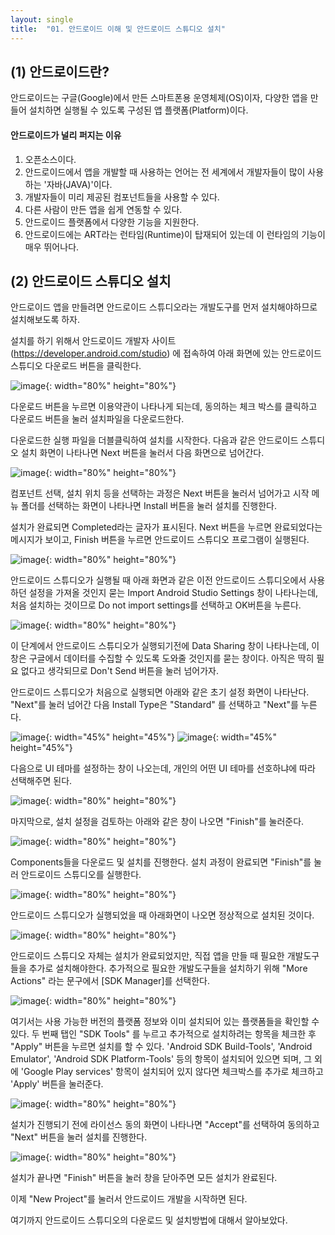 ```yaml
---
layout: single
title:  "01. 안드로이드 이해 및 안드로이드 스튜디오 설치"
---
```




## (1) 안드로이드란?

안드로이드는  구글(Google)에서 만든 스마트폰용 운영체제(OS)이자, 다양한 앱을 만들어 설치하면 실행될 수 있도록 구성된 앱 플랫폼(Platform)이다.

#### 안드로이드가 널리 퍼지는 이유 

1. 오픈소스이다.
2. 안드로이드에서 앱을 개발할 때 사용하는 언어는 전 세계에서 개발자들이 많이 사용하는 '자바(JAVA)'이다.
3. 개발자들이 미리 제공된 컴포넌트들을 사용할 수 있다.
4. 다른 사람이 만든 앱을 쉽게 연동할 수 있다.
5. 안드로이드 플랫폼에서 다양한 기능을 지원한다.
6. 안드로이드에는 ART라는 런타임(Runtime)이 탑재되어 있는데 이 런타임의 기능이 매우 뛰어나다.

## (2) 안드로이드 스튜디오 설치

안드로이드 앱을 만들려면 안드로이드 스튜디오라는 개발도구를 먼저 설치해야하므로 설치해보도록 하자.

설치를 하기 위해서 안드로이드 개발자 사이트(https://developer.android.com/studio) 에 접속하여 아래 화면에 있는 안드로이드 스튜디오 다운로드 버튼을 클릭한다.

![image](https://user-images.githubusercontent.com/73388615/134800408-a28c0138-edef-49f4-bc2d-36e92f609984.png){: width="80%" height="80%"}

다운로드 버튼을 누르면 이용약관이 나타나게 되는데, 동의하는 체크 박스를 클릭하고 다운로드 버튼을 눌러 설치파일을 다운로드한다.

다운로드한 실행 파일을 더블클릭하여 설치를 시작한다. 다음과 같은 안드로이드 스튜디오 설치 화면이 나타나면 Next 버튼을 눌러서 다음 화면으로 넘어간다.

![image](https://user-images.githubusercontent.com/73388615/134800471-28d6cf34-613c-464a-8804-f9d591eace47.png){: width="80%" height="80%"}

컴포넌트 선택, 설치 위치 등을 선택하는 과정은 Next 버튼을 눌러서 넘어가고 시작 메뉴 폴더를 선택하는 화면이 나타나면 Install 버튼을 눌러 설치를 진행한다.

설치가 완료되면 Completed라는 글자가 표시된다. Next 버튼을 누르면 완료되었다는 메시지가 보이고, Finish 버튼을 누르면 안드로이드 스튜디오 프로그램이 실행된다.

![image](https://user-images.githubusercontent.com/73388615/134800637-7086b74b-43ba-4789-90d0-549ee798e0cf.png){: width="80%" height="80%"}

안드로이드 스튜디오가 실행될 때 아래 화면과 같은 이전 안드로이드 스튜디오에서 사용하던 설정을 가져올 것인지 묻는 Import Android Studio Settings 창이 나타나는데, 처음 설치하는 것이므로 Do not import settings를 선택하고 OK버튼을 누른다.

![image](https://user-images.githubusercontent.com/73388615/134800642-2d6b77d1-d664-4292-9109-e6b78ba98431.png){: width="80%" height="80%"}

이 단계에서 안드로이드 스튜디오가 실행되기전에 Data Sharing 창이 나타나는데, 이 창은 구글에서 데이터를 수집할 수 있도록 도와줄 것인지를 묻는 창이다. 아직은 딱히 필요 없다고 생각되므로 Don't Send 버튼을 눌러 넘어가자.

안드로이드 스튜디오가 처음으로 실행되면 아래와 같은 초기 설정 화면이 나타난다. 
"Next"를 눌러 넘어간 다음 Install Type은 "Standard" 를 선택하고 "Next"를 누른다.

![image](https://user-images.githubusercontent.com/73388615/134800700-fde9f4b3-f71c-4e60-95a8-ea7aa36947c4.png){: width="45%" height="45%"} ![image](https://user-images.githubusercontent.com/73388615/134800865-f373ac5a-d37f-4f35-9770-8dd7060ae19d.png){: width="45%" height="45%"}

다음으로 UI 테마를 설정하는 창이 나오는데, 개인의 어떤 UI 테마를 선호하냐에 따라 선택해주면 된다.

![image](https://user-images.githubusercontent.com/73388615/134801393-8e18a8fb-8ceb-40d3-8bfb-b2c77a39eba9.png){: width="80%" height="80%"}

마지막으로, 설치 설정을 검토하는 아래와 같은 창이 나오면 "Finish"를 눌러준다.

![image](https://user-images.githubusercontent.com/73388615/134801436-f2637501-3568-41a7-98cb-8e066b6551ef.png){: width="80%" height="80%"}

Components들을 다운로드 및 설치를 진행한다. 설치 과정이 완료되면 "Finish"를 눌러 안드로이드 스튜디오를 실행한다.

![image](https://user-images.githubusercontent.com/73388615/134801562-7ff20001-9f22-47d3-9ff5-d0decfbc4ec3.png){: width="80%" height="80%"}

안드로이드 스튜디오가 실행되었을 때 아래화면이 나오면 정상적으로 설치된 것이다.

![image](https://user-images.githubusercontent.com/73388615/134801624-26783ddc-36b1-49ce-aa1e-5d519a531e02.png){: width="80%" height="80%"}

안드로이드 스튜디오 자체는 설치가 완료되었지만, 직접 앱을 만들 때 필요한 개발도구들을 추가로 설치해야한다. 
추가적으로 필요한 개발도구들을 설치하기 위해 "More Actions" 라는 문구에서 [SDK Manager]를 선택한다. 

![image](https://user-images.githubusercontent.com/73388615/134801749-ef585e6e-830f-43eb-8772-0d06e8f19064.png){: width="80%" height="80%"}

여기서는 사용 가능한 버전의 플랫폼 정보와 이미 설치되어 있는 플랫폼들을 확인할 수 있다. 두 번째 탭인 "SDK Tools" 를 누르고 추가적으로 설치하려는 항목을 체크한 후 "Apply" 버튼을 누르면 설치를 할 수 있다. 'Android SDK Build-Tools', 'Android Emulator', 'Android SDK Platform-Tools' 등의 항목이 설치되어 있으면 되며, 그 외에 'Google Play services' 항목이 설치되어 있지 않다면 체크박스를 추가로 체크하고 'Apply' 버튼을 눌러준다.

![image](https://user-images.githubusercontent.com/73388615/134801835-b20ab47e-e7da-4cd5-9f70-3d668f7b8a1f.png){: width="80%" height="80%"}

설치가 진행되기 전에 라이선스 동의 화면이 나타나면 "Accept"를 선택하여 동의하고 "Next" 버튼을 눌러 설치를 진행한다.

![image](https://user-images.githubusercontent.com/73388615/134802011-25dab2bd-1a1f-4533-8482-760d4c5fdb6f.png){: width="80%" height="80%"}

설치가 끝나면 "Finish" 버튼을 눌러 창을 닫아주면 모든 설치가 완료된다.

이제 "New Project"를 눌러서 안드로이드 개발을 시작하면 된다.

여기까지 안드로이드 스튜디오의 다운로드 및 설치방법에 대해서 알아보았다.




















